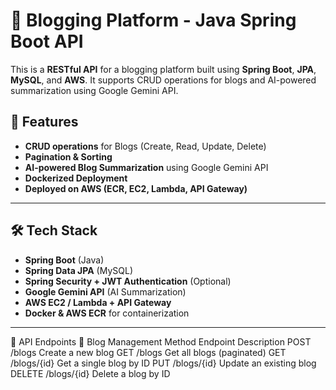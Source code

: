 # 📝 Blogging Platform - Java Spring Boot API

This is a **RESTful API** for a blogging platform built using **Spring Boot**, **JPA**, **MySQL**, and **AWS**. It supports CRUD operations for blogs and AI-powered summarization using Google Gemini API.

## 🚀 Features
- **CRUD operations** for Blogs (Create, Read, Update, Delete)
- **Pagination & Sorting**
- **AI-powered Blog Summarization** using Google Gemini API
- **Dockerized Deployment**
- **Deployed on AWS (ECR, EC2, Lambda, API Gateway)**

---

## 🛠 Tech Stack
- **Spring Boot** (Java)
- **Spring Data JPA** (MySQL)
- **Spring Security + JWT Authentication** (Optional)
- **Google Gemini API** (AI Summarization)
- **AWS EC2 / Lambda + API Gateway**
- **Docker & AWS ECR** for containerization

---

🔗 API Endpoints
📝 Blog Management
Method	Endpoint	Description
POST	/blogs	Create a new blog
GET	/blogs	Get all blogs (paginated)
GET	/blogs/{id}	Get a single blog by ID
PUT	/blogs/{id}	Update an existing blog
DELETE	/blogs/{id}	Delete a blog by ID
